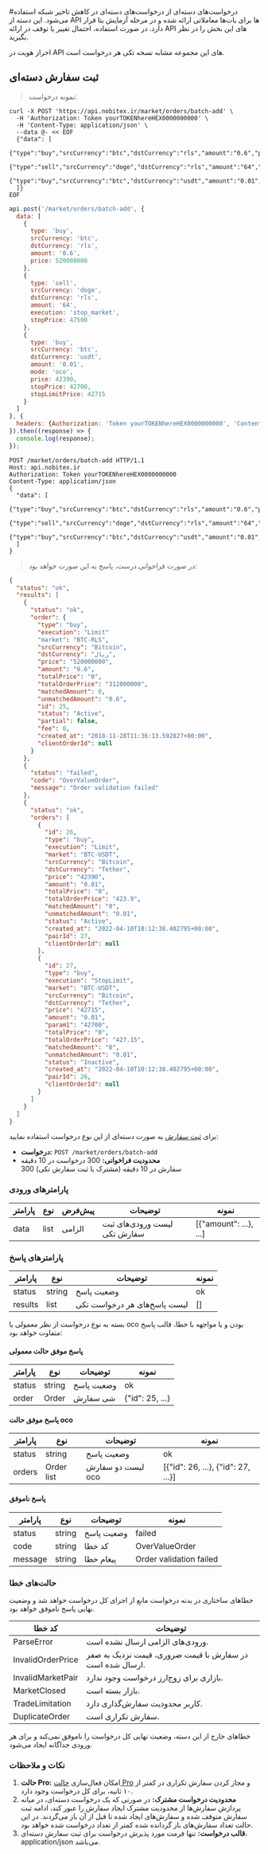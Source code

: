 #درخواست‌های دسته‌ای
از درخواست‌های دسته‌ای در کاهش تاخیر شبکه استفاده می‌شود.
این دسته از API ها برای بات‌ها معاملاتی ارائه شده و در مرحله آزمایش بتا قرار دارد.
در صورت استفاده، احتمال تغییر یا توقف در ارائه API های این بخش را در نظر بگیرید.

احراز هویت در API های این مجموعه مشابه نسخه تکی هر درخواست است.


## ثبت سفارش دسته‌ای

>نمونه درخواست:

```shell
curl -X POST 'https://api.nobitex.ir/market/orders/batch-add' \
  -H 'Authorization: Token yourTOKENhereHEX0000000000' \
  -H 'Content-Type: application/json' \
  --data @- << EOF
  {"data": [
    {"type":"buy","srcCurrency":"btc","dstCurrency":"rls","amount":"0.6","price":520000000},
    {"type":"sell","srcCurrency":"doge","dstCurrency":"rls","amount":"64","execution":"stop_market","stopPrice":47500},
    {"type":"buy","srcCurrency":"btc","dstCurrency":"usdt","amount":"0.01","mode":"oco","price":42390,"stopPrice":42700,"stopLimitPrice":42715}
  ]}
EOF
```

```javascript
api.post('/market/orders/batch-add', {
  data: [
    {
      type: 'buy',
      srcCurrency: 'btc',
      dstCurrency: 'rls',
      amount: '0.6',
      price: 520000000
    },
    {
      type: 'sell',
      srcCurrency: 'doge',
      dstCurrency: 'rls',
      amount: '64',
      execution: 'stop_market',
      stopPrice: 47500
    },
    {
      type: 'buy',
      srcCurrency: 'btc',
      dstCurrency: 'usdt',
      amount: '0.01',
      mode: 'oco',
      price: 42390,
      stopPrice: 42700,
      stopLimitPrice: 42715
    }
  ]
}, {
  headers: {Authorization: 'Token yourTOKENhereHEX0000000000', 'Content-Type': 'application/json'},
}).then((response) => {
  console.log(response);
});
```

```plaintext
POST /market/orders/batch-add HTTP/1.1
Host: api.nobitex.ir
Authorization: Token yourTOKENhereHEX0000000000
Content-Type: application/json
{
  "data": [
    {"type":"buy","srcCurrency":"btc","dstCurrency":"rls","amount":"0.6","price":520000000},
    {"type":"sell","srcCurrency":"doge","dstCurrency":"rls","amount":"64","execution":"stop_market","stopPrice":47500},
    {"type":"buy","srcCurrency":"btc","dstCurrency":"usdt","amount":"0.01","mode":"oco","price":42390,"stopPrice":42700,"stopLimitPrice":42715}
  ]
}
```

> در صورت فراخوانی درست، پاسخ به این صورت خواهد بود:

```json
{
  "status": "ok",
  "results": [
    {
      "status": "ok",
      "order": {
        "type": "buy",
        "execution": "Limit"
        "market": "BTC-RLS",
        "srcCurrency": "Bitcoin",
        "dstCurrency": "ریال",
        "price": "520000000",
        "amount": "0.6",
        "totalPrice": "0",
        "totalOrderPrice": "312000000",
        "matchedAmount": 0,
        "unmatchedAmount": "0.6",
        "id": 25,
        "status": "Active",
        "partial": false,
        "fee": 0,
        "created_at": "2018-11-28T11:36:13.592827+00:00",
        "clientOrderId": null
      }
    },
    {
      "status": "failed",
      "code": "OverValueOrder",
      "message": "Order validation failed"
    },
    {
      "status": "ok",
      "orders": [
        {
          "id": 26,
          "type": "buy",
          "execution": "Limit",
          "market": "BTC-USDT",
          "srcCurrency": "Bitcoin",
          "dstCurrency": "Tether",
          "price": "42390",
          "amount": "0.01",
          "totalPrice": "0",
          "totalOrderPrice": "423.9",
          "matchedAmount": "0",
          "unmatchedAmount": "0.01",
          "status": "Active",
          "created_at": "2022-04-10T10:12:38.402795+00:00",
          "pairId": 27,
          "clientOrderId": null
        },
        {
          "id": 27,
          "type": "buy",
          "execution": "StopLimit",
          "market": "BTC-USDT",
          "srcCurrency": "Bitcoin",
          "dstCurrency": "Tether",
          "price": "42715",
          "amount": "0.01",
          "param1": "42700",
          "totalPrice": "0",
          "totalOrderPrice": "427.15",
          "matchedAmount": "0",
          "unmatchedAmount": "0.01",
          "status": "Inactive",
          "created_at": "2022-04-10T10:12:38.402795+00:00",
          "pairId": 26,
          "clientOrderId": null
        }
      ]
    }
  ]
}
```

برای [ثبت سفارش](/#e12b63a512) به صورت دسته‌ای از این نوع درخواست استفاده نمایید:

* **درخواست:** `POST /market/orders/batch-add`
* **محدودیت فراخوانی:** 300 درخواست در 10 دقیقه
<br/>300 سفارش در 10 دقیقه (مشترک با ثبت سفارش تکی)



### پارامترهای ورودی

| پارامتر | نوع     | پیش‌فرض | توضیحات                      | نمونه                  |
|---------|---------|---------|------------------------------|------------------------|
| data    | list    | الزامی  | لیست ورودی‌های ثبت سفارش تکی | [{"amount": ...}, ...] |

### پارامترهای پاسخ

| پارامتر | نوع    | توضیحات                      | نمونه |
|---------|--------|------------------------------|-------|
| status  | string | وضعیت پاسخ                   | ok    |
| results | list   | لیست پاسخ‌های هر درخواست تکی | []    |

بسته به نوع درخواست از نظر معمولی یا oco بودن و یا مواجهه با خطا، قالب پاسخ متفاوت خواهد بود:
#### پاسخ موفق حالت معمولی

| پارامتر | نوع    | توضیحات    | نمونه           |
|---------|--------|------------|-----------------|
| status  | string | وضعیت پاسخ | ok              |
| order   | Order  | شی سفارش   | {"id": 25, ...} |

#### پاسخ موفق حالت oco

| پارامتر | نوع        | توضیحات           | نمونه                              |
|---------|------------|-------------------|------------------------------------|
| status  | string     | وضعیت پاسخ        | ok                                 |
| orders  | Order list | لیست دو سفارش oco | [{"id": 26, ...}, {"id": 27, ...}] |

#### پاسخ ناموفق

| پارامتر | نوع    | توضیحات    | نمونه                   |
|---------|--------|------------|-------------------------|
| status  | string | وضعیت پاسخ | failed                  |
| code    | string | کد خطا     | OverValueOrder          |
| message | string | پیغام خطا  | Order validation failed |


### حالت‌های خطا

خطاهای ساختاری در بدنه درخواست مانع از اجرای کل درخواست خواهد شد و وضعیت نهایی پاسخ ناموفق خواهد بود.

| کد خطا            | توضیحات                                                  |
|-------------------|----------------------------------------------------------|
| ParseError        | ورودی‌های الزامی ارسال نشده است.                         |
| InvalidOrderPrice | در سفارش با قیمت ضروری، قیمت نزدیک به صفر ارسال شده است. |
| InvalidMarketPair | بازاری برای زوج‌ارز درخواست وجود ندارد.                  |
| MarketClosed      | بازار بسته است.                                          |
| TradeLimitation   | کاربر محدودیت سفارش‌گذاری دارد.                          |
| DuplicateOrder    | سفارش تکراری است.                                        |

خطاهای خارج از این دسته، وضعیت نهایی کل درخواست را ناموفق نمی‌کند و برای هر ورودی جداگانه ایجاد می‌شود.

### نکات و ملاحظات
1. **حالت Pro:** امکان فعال‌سازی [حالت Pro](/#pro) و مجاز کردن سفارش تکراری در کمتر از ۱۰ ثانیه، برای کل درخواست وجود دارد.
2. **محدودیت درخواست مشترک:** در صورتی که یک درخواست دسته‌ای، در میانه پردازش سفارش‌ها از محدودیت مشترک ایجاد سفارش را عبور کند،
ادامه ثبت سفارش متوقف شده و سفارش‌های ایجاد شده تا قبل از آن باز می‌گردند. در این حالت تعداد سفارش‌های باز گردانده شده کمتر از تعداد درخواست شده خواهد بود.
3. **قالب درخواست:** تنها فرمت مورد پذیرش درخواست برای ثبت سفارش دسته‌ای، application/json می‌باشد.
